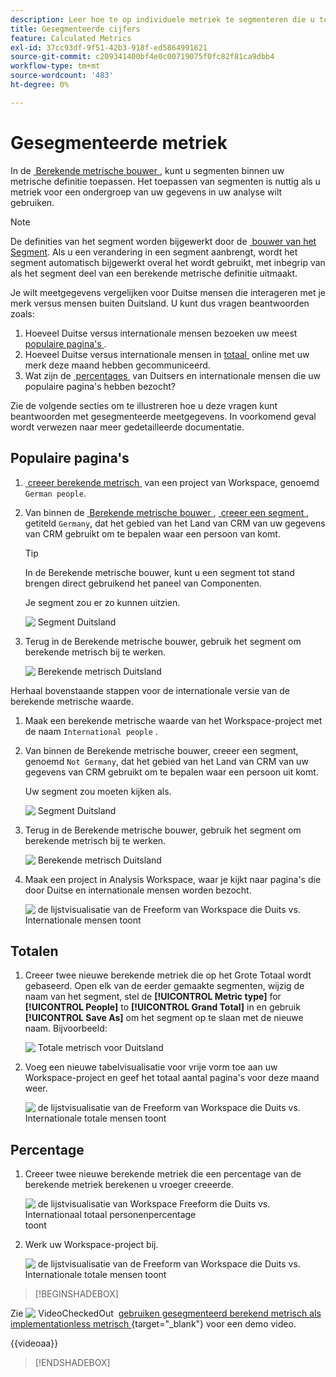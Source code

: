 ```yaml
---
description: Leer hoe te op individuele metriek te segmenteren die u toestaat om metrische vergelijkingen binnen de zelfde visualisatie te maken.
title: Gesegmenteerde cijfers
feature: Calculated Metrics
exl-id: 37cc93df-9f51-42b3-918f-ed5864991621
source-git-commit: c209341400bf4e0c00719075f0fc82f81ca9dbb4
workflow-type: tm+mt
source-wordcount: '483'
ht-degree: 0%

---
```


# Gesegmenteerde metriek

In de [&#x200B; Berekende metrische bouwer &#x200B;](cm-build-metrics.md#definition-builder), kunt u segmenten binnen uw metrische definitie toepassen. Het toepassen van segmenten is nuttig als u metriek voor een ondergroep van uw gegevens in uw analyse wilt gebruiken.

>[!NOTE]
>
>De definities van het segment worden bijgewerkt door de [&#x200B; bouwer van het Segment &#x200B;](/help/components/segments/seg-builder.md). Als u een verandering in een segment aanbrengt, wordt het segment automatisch bijgewerkt overal het wordt gebruikt, met inbegrip van als het segment deel van een berekende metrische definitie uitmaakt.
>

Je wilt meetgegevens vergelijken voor Duitse mensen die interageren met je merk versus mensen buiten Duitsland. U kunt dus vragen beantwoorden zoals:

1. Hoeveel Duitse versus internationale mensen bezoeken uw meest [&#x200B; populaire pagina&#39;s &#x200B;](#popular-pages).
1. Hoeveel Duitse versus internationale mensen in [&#x200B; totaal &#x200B;](#totals) online met uw merk deze maand hebben gecommuniceerd.
1. Wat zijn de [&#x200B; percentages &#x200B;](#percentages) van Duitsers en internationale mensen die uw populaire pagina&#39;s hebben bezocht?

Zie de volgende secties om te illustreren hoe u deze vragen kunt beantwoorden met gesegmenteerde meetgegevens. In voorkomend geval wordt verwezen naar meer gedetailleerde documentatie.

## Populaire pagina&#39;s

1. [&#x200B; creeer berekende metrisch &#x200B;](cm-workflow.md) van een project van Workspace, genoemd `German people`.
1. Van binnen de [&#x200B; Berekende metrische bouwer &#x200B;](cm-build-metrics.md), [&#x200B; creeer een segment &#x200B;](/help/components/segments/seg-builder.md), getiteld `Germany`, dat het gebied van het Land van CRM van uw gegevens van CRM gebruikt om te bepalen waar een persoon van komt.

   >[!TIP]
   >
   >In de Berekende metrische bouwer, kunt u een segment tot stand brengen direct gebruikend het paneel van Componenten.
   >   

   Je segment zou er zo kunnen uitzien.

   ![&#x200B; Segment Duitsland &#x200B;](assets/filter-germany.png)

1. Terug in de Berekende metrische bouwer, gebruik het segment om berekende metrisch bij te werken.

   ![&#x200B; Berekende metrisch Duitsland &#x200B;](assets/calculated-metric-germany.png)

Herhaal bovenstaande stappen voor de internationale versie van de berekende metrische waarde.

1. Maak een berekende metrische waarde van het Workspace-project met de naam `International people` .
1. Van binnen de Berekende metrische bouwer, creeer een segment, genoemd `Not Germany`, dat het gebied van het Land van CRM van uw gegevens van CRM gebruikt om te bepalen waar een persoon uit komt.

   Uw segment zou moeten kijken als.

   ![&#x200B; Segment Duitsland &#x200B;](assets/filter-not-germany.png)

1. Terug in de Berekende metrische bouwer, gebruik het segment om berekende metrisch bij te werken.

   ![&#x200B; Berekende metrisch Duitsland &#x200B;](assets/calculated-metric-notgermany.png)


1. Maak een project in Analysis Workspace, waar je kijkt naar pagina&#39;s die door Duitse en internationale mensen worden bezocht.

   ![&#x200B; de lijstvisualisatie van de Freeform van Workspace die Duits vs. Internationale mensen toont &#x200B;](assets/workspace-german-vs-international.png)


## Totalen

1. Creeer twee nieuwe berekende metriek die op het Grote Totaal wordt gebaseerd. Open elk van de eerder gemaakte segmenten, wijzig de naam van het segment, stel de **[!UICONTROL Metric type]** for **[!UICONTROL People]** to **[!UICONTROL Grand Total]** in en gebruik **[!UICONTROL Save As]** om het segment op te slaan met de nieuwe naam. Bijvoorbeeld:

   ![&#x200B; Totale metrisch voor Duitsland &#x200B;](assets/calculated-metric-germany-total.png)

1. Voeg een nieuwe tabelvisualisatie voor vrije vorm toe aan uw Workspace-project en geef het totaal aantal pagina&#39;s voor deze maand weer.

   ![&#x200B; de lijstvisualisatie van de Freeform van Workspace die Duits vs. Internationale totale mensen toont &#x200B;](assets/workspace-german-vs-international-totals.png)


## Percentage

1. Creeer twee nieuwe berekende metriek die een percentage van de berekende metriek berekenen u vroeger creeerde.

   ![&#x200B; de lijstvisualisatie van Workspace Freeform die Duits vs. Internationaal totaal personenpercentage &#x200B;](assets/calculated-metric-germany-total-percentage.png) toont


1. Werk uw Workspace-project bij.

   ![&#x200B; de lijstvisualisatie van de Freeform van Workspace die Duits vs. Internationale totale mensen toont &#x200B;](assets/workspace-german-vs-international-totals-percentage.png)



>[!BEGINSHADEBOX]

Zie ![&#x200B; VideoCheckedOut &#x200B;](/help/assets/icons/VideoCheckedOut.svg) [&#x200B; gebruiken gesegmenteerd berekend metrisch als implementationless metrisch &#x200B;](https://video.tv.adobe.com/v/25407?quality=12&learn=on){target="_blank"} voor een demo video.

{{videoaa}}

>[!ENDSHADEBOX]


